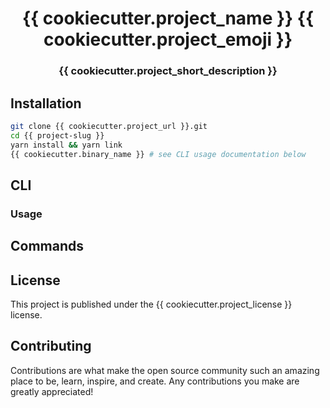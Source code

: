 <h1 align="center">
 {{ cookiecutter.project_name }} {{ cookiecutter.project_emoji }}
</h1>

<h3 align="center">
	{{ cookiecutter.project_short_description }}
</h3>

## Installation

```bash
git clone {{ cookiecutter.project_url }}.git
cd {{ project-slug }}
yarn install && yarn link
{{ cookiecutter.binary_name }} # see CLI usage documentation below
```

## CLI

### Usage

<!-- usage -->
<!-- usagestop -->

## Commands

<!-- commands -->
<!-- commandsstop -->

## License

This project is published under the {{ cookiecutter.project_license }} license.

## Contributing

Contributions are what make the open source community such an amazing place to be, learn, inspire, and create. Any contributions you make are greatly appreciated!